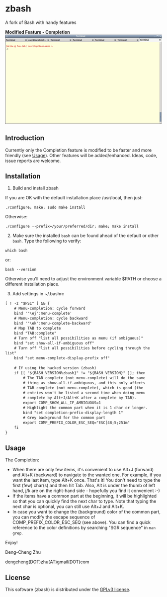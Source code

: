 # zbash
A fork of Bash with handy features

**Modified Feature - Completion**
![Completion](/res/zbash-completion.gif)

## Introduction
Currently only the Completion feature is modified to be faster and more friendly (see [Usage](#Usage)). Other features will be added/enhanced. Ideas, code, issue reports are welcome.

## Installation
1. Build and install zbash

If you are OK with the default installation place /usr/local, then just:
```shell
./configure; make; sudo make install
```

Otherwise:
```shell
./configure --prefix=/your/preferred/dir; make; make install
```

2. Make sure the installed `bash` can be found ahead of the default or other `bash`. Type the following to verify:

```shell
which bash
```
or:
```shell
bash --version
```
Otherwise you'll need to adjust the environment variable $PATH or choose a different installation place.

3. Add settings in ~/.bashrc

```shell
[ ! -z "$PS1" ] && {
	# Menu-completion: cycle forward
	bind '"\ej":menu-complete'
	# Menu-completion: cycle backward
	bind '"\ek":menu-complete-backward'
	# Map TAB to complete
	bind "TAB:complete"
	# Turn off "list all possibilities as menu (if ambiguous)"
	bind "set show-all-if-ambiguous off"
	# Turn off "list all possibilities before cycling through the list"
	bind "set menu-complete-display-prefix off"

	# If using the hacked version (zbash)
	if [[ "${BASH_VERSION%zbash}" != "${BASH_VERSION}" ]]; then
		# The TAB complete (not menu-complete) will do the same
		# thing as show-all-if-ambiguous, and this only affects
		# TAB complete (not menu-complete), which is good (the
		# entries won't be listed a second time when doing menu
		# complete by Alt+J/Alt+K after a complete by TAB).
		export COMP_SHOW_ALL_IF_AMBIGUOUS=1
		# Highlight the common part when it is 1 char or longer.
		bind "set completion-prefix-display-length 1"
		# Grey background for the common part
		export COMP_PREFIX_COLOR_ESC_SEQ="ESC[48;5;251m"
	fi
}
```

## <a name="Usage"></a>Usage
The Completion:
* When there are only few items, it's convenient to use Alt+J (forward) and Alt+K (backward) to navigate to the wanted one. For example, if you want the last item, type Alt+K once. That's it! You don't need to type the first (few) char(s) and then hit Tab. Also, Alt is under the thumb of left hand, j/k are on the right-hand side - hopefully you find it convenient :-)
* If the items have a common part at the beginning, it will be highlighted so that you can quickly find the next char to type. Note that typing the next char is optional, you can still use Alt+J and Alt+K.
* In case you want to change the (background) color of the common part, you can modify the escape sequence of COMP\_PREFIX\_COLOR\_ESC\_SEQ (see above). You can find a quick reference to the color definitions by searching "SGR sequence" in `man grep`.

Enjoy!

Deng-Cheng Zhu

dengcheng(DOT)zhu(AT)gmail(DOT)com

## License
This software (zbash) is distributed under the [GPLv3 license](/LICENSE).
